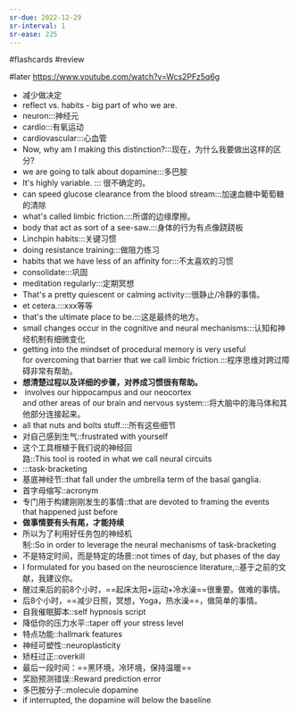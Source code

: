 ```yaml
---
sr-due: 2022-12-29
sr-interval: 1
sr-ease: 225
---
```


#flashcards 
#review

#later https://www.youtube.com/watch?v=Wcs2PFz5q6g
- 减少做决定
- reflect  vs. habits - big part of who we are.
- neuron:::神经元 <!--SR:!2022-12-30,2,245!2022-12-30,2,245-->
- cardio:::有氧运动 <!--SR:!2022-12-31,3,250!2022-12-29,1,225-->
- cardiovascular:::心血管 <!--SR:!2022-12-29,1,230!2022-12-29,1,225-->
- Now, why am I making this distinction?:::现在，为什么我要做出这样的区分? <!--SR:!2022-12-31,3,250!2022-12-29,1,225-->
- we are going to talk about dopamine:::多巴胺 <!--SR:!2022-12-29,1,230!2022-12-29,1,230-->
- It's highly variable. ::: 很不确定的。 <!--SR:!2022-12-30,2,245!2022-12-29,1,225-->
- can speed glucose clearance from the blood stream:::加速血糖中葡萄糖的清除 <!--SR:!2022-12-29,1,230!2022-12-29,1,225-->
- what's called limbic friction.:::所谓的边缘摩擦。 <!--SR:!2022-12-31,3,250!2022-12-29,1,225-->
- body that act as sort of a see-saw.:::身体的行为有点像跷跷板 <!--SR:!2022-12-30,2,245!2022-12-29,1,225-->
- Linchpin habits:::关键习惯 <!--SR:!2022-12-30,2,245!2022-12-29,1,225-->
- doing resistance training:::做阻力练习 <!--SR:!2022-12-31,3,250!2022-12-29,1,225-->
- habits that we have less of an affinity for:::不太喜欢的习惯 <!--SR:!2022-12-31,3,250!2022-12-29,1,225-->
- consolidate:::巩固 <!--SR:!2022-12-31,3,250!2022-12-31,3,265-->
- meditation regularly:::定期冥想 <!--SR:!2022-12-31,3,265!2022-12-30,2,245-->
- That's a pretty quiescent or calming activity:::很静止/冷静的事情。 <!--SR:!2022-12-30,2,245!2022-12-30,2,245-->
- et cetera.:::xxx等等 <!--SR:!2022-12-29,1,225!2022-12-29,1,225-->
- that's the ultimate place to be.:::这是最终的地方。 <!--SR:!2022-12-31,3,250!2022-12-30,2,245-->
- small changes occur in the cognitive and neural mechanisms:::认知和神经机制有细微变化 <!--SR:!2022-12-30,2,245!2022-12-29,1,225-->
- getting into the mindset of procedural memory is very useful for overcoming that barrier that we call limbic friction.:::程序思维对跨过障碍非常有帮助。 <!--SR:!2022-12-31,3,250!2022-12-30,2,245-->
- **想清楚过程以及详细的步骤，对养成习惯很有帮助。**
-  involves our hippocampus and our neocortex and other areas of our brain and nervous system:::将大脑中的海马体和其他部分连接起来。 <!--SR:!2022-12-29,1,230!2022-12-29,1,225-->
- all that nuts and bolts stuff.:::所有这些细节 <!--SR:!2022-12-31,3,265!2022-12-29,1,225-->
- 对自己感到生气::frustrated with yourself
- 这个工具根植于我们说的神经回路::This tool is rooted in what we call neural circuits
- :::task-bracketing
- 基底神经节::that fall under the umbrella term of the basal ganglia.
- 首字母缩写::acronym
- 专门用于构建刚刚发生的事情::that are devoted to framing the events that happened just before
- **做事情要有头有尾，才能持续**
- 所以为了利用好任务包的神经机制::So in order to leverage the neural mechanisms of task-bracketing
- 不是特定时间，而是特定的场景::not times of day, but phases of the day
- I formulated for you based on the neuroscience literature,::基于之前的文献，我建议你。
- 醒过来后的前8个小时，==起床太阳+运动+冷水澡==很重要。做难的事情。
- 后8个小时，==减少日照，冥想，Yoga，热水澡==，做简单的事情。
- 自我催眠脚本::self hypnosis script
- 降低你的压力水平::taper off your stress level
- 特点功能::hallmark features
- 神经可塑性::neuroplasticity
- 矫枉过正::overkill
- 最后一段时间：==黑环境，冷环境，保持温暖==
- 奖励预测错误::Reward prediction error
- 多巴胺分子::molecule dopamine
- if interrupted, the dopamine will below the baseline